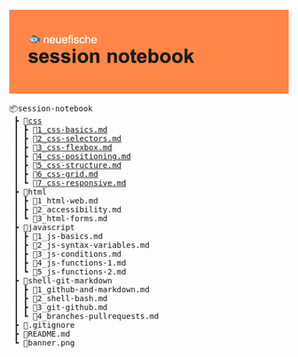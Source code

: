 ![banner image](banner.png)

<pre>
📦session-notebook
 ┣ 📂<a href="./css">css</a>
 ┃ ┣ 📜<a href="./css/1_css-basics.md">1_css-basics.md</a>
 ┃ ┣ 📜<a href="./css/2_css-selectors.md">2_css-selectors.md</a>
 ┃ ┣ 📜<a href="./css/3_css-flexbox.md">3_css-flexbox.md</a>
 ┃ ┣ 📜<a href="./css/4_css-positioning.md">4_css-positioning.md</a>
 ┃ ┣ 📜<a href="./css/5_css-structure.md">5_css-structure.md</a>
 ┃ ┣ 📜<a href="./css/6_css-grid.md">6_css-grid.md</a>
 ┃ ┗ 📜<a href="./css/7_css-responsive.md">7_css-responsive.md</a>
 ┣ 📂html
 ┃ ┣ 📜1_html-web.md
 ┃ ┣ 📜2_accessibility.md
 ┃ ┗ 📜3_html-forms.md
 ┣ 📂javascript
 ┃ ┣ 📜1_js-basics.md
 ┃ ┣ 📜2_js-syntax-variables.md
 ┃ ┣ 📜3_js-conditions.md
 ┃ ┣ 📜4_js-functions-1.md
 ┃ ┗ 📜5_js-functions-2.md
 ┣ 📂shell-git-markdown
 ┃ ┣ 📜1_github-and-markdown.md
 ┃ ┣ 📜2_shell-bash.md
 ┃ ┣ 📜3_git-github.md
 ┃ ┗ 📜4_branches-pullrequests.md
 ┣ 📜.gitignore
 ┣ 📜README.md
 ┗ 📜banner.png
</pre>
